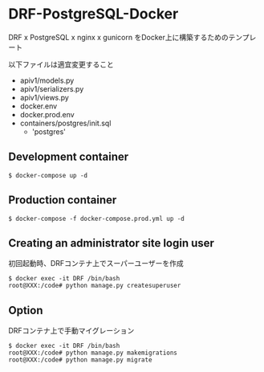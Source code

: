 # DRF-PostgreSQL-Docker
DRF x PostgreSQL x nginx x gunicorn をDocker上に構築するためのテンプレート  

以下ファイルは適宜変更すること  

- apiv1/models.py
- apiv1/serializers.py
- apiv1/views.py
- docker.env
- docker.prod.env
- containers/postgres/init.sql
    - 'postgres'

## Development container

```
$ docker-compose up -d
```

## Production container

```
$ docker-compose -f docker-compose.prod.yml up -d
```

## Creating an administrator site login user
初回起動時、DRFコンテナ上でスーパーユーザーを作成  

```
$ docker exec -it DRF /bin/bash
root@XXX:/code# python manage.py createsuperuser
```

## Option
DRFコンテナ上で手動マイグレーション  

```
$ docker exec -it DRF /bin/bash  
root@XXX:/code# python manage.py makemigrations  
root@XXX:/code# python manage.py migrate  
```
